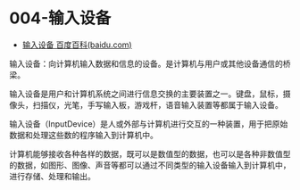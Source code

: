 # 004-输入设备

- [输入设备 百度百科(baidu.com)](https://baike.baidu.com/item/输入设备/10823368)

输入设备：向计算机输入数据和信息的设备。是计算机与用户或其他设备通信的桥梁。

输入设备是用户和计算机系统之间进行信息交换的主要装置之一。键盘，鼠标，摄像头，扫描仪，光笔，手写输入板，游戏杆，语音输入装置等都属于输入设备。

输入设备（InputDevice）是人或外部与计算机进行交互的一种装置，用于把原始数据和处理这些数的程序输入到计算机中。

计算机能够接收各种各样的数据，既可以是数值型的数据，也可以是各种非数值型的数据，如图形、图像、声音等都可以通过不同类型的输入设备输入到计算机中，进行存储、处理和输出。